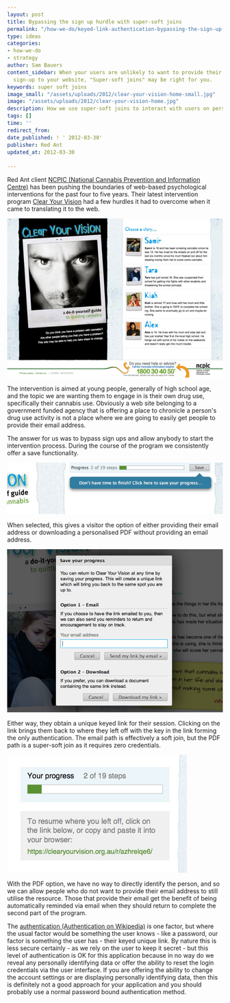 ```yaml
---
layout: post
title: Bypassing the sign up hurdle with super-soft joins
permalink: "/how-we-do/keyed-link-authentication-bypassing-the-sign-up-hurdle-with-super-soft-joins/"
type: ideas
categories:
- how-we-do
- strategy
author: Sam Bauers
content_sidebar: When your users are unlikely to want to provide their email address to
  sign-up to your website, "Super-soft joins" may be right for you.
keywords: super soft joins
image_small: "/assets/uploads/2012/clear-your-vision-home-small.jpg"
image: "/assets/uploads/2012/clear-your-vision-home.jpg"
description: How we use super-soft joins to interact with users on personal subjects.
tags: []
time: ''
redirect_from:
date_published: ! ' 2012-03-30'
publisher: Red Ant
updated_at: 2012-03-30

---
```

Red Ant client [NCPIC (National Cannabis Prevention and Information Centre)](http://ncpic.org.au/) has been pushing the boundaries of web-based psychological interventions for the past four to five years. Their latest intervention program [Clear Your Vision](http://clearyourvision.org.au/) had a few hurdles it had to overcome when it came to translating it to the web.

![Clear Your Vision homepage screenshot](/assets/uploads/2012/clear-your-vision-home.jpg)

The intervention is aimed at young people, generally of high school age, and the topic we are wanting them to engage in is their own drug use, specifically their cannabis use. Obviously a web site belonging to a government funded agency that is offering a place to chronicle a person's drug use activity is not a place where we are going to easily get people to provide their email address.

The answer for us was to bypass sign ups and allow anybody to start the intervention process. During the course of the program we consistently offer a save functionality.

![clear-your-vision-save](/assets/uploads/2012/clear-your-vision-save.jpg)

When selected, this gives a visitor the option of either providing their email address or downloading a personalised PDF without providing an email address.

![clear-your-vision-dialog](/assets/uploads/2012/clear-your-vision-dialog.jpg)

Either way, they obtain a unique keyed link for their session. Clicking on the link brings them back to where they left off with the key in the link forming the only authentication. The email path is effectively a soft join, but the PDF path is a super-soft join as it requires zero credentials.

![clear-your-vision-pdf-detail](/assets/uploads/2012/clear-your-vision-pdf-detail.jpg)

With the PDF option, we have no way to directly identify the person, and so we can allow people who do not want to provide their email address to still utilise the resource. Those that provide their email get the benefit of being automatically reminded via email when they should return to complete the second part of the program.

The [authentication (Authentication on Wikipedia)](http://en.wikipedia.org/wiki/Authentication#Authentication_factors_and_identity) is one factor, but where the usual factor would be something the user knows - like a password, our factor is something the user has - their keyed unique link. By nature this is less secure certainly - as we rely on the user to keep it secret - but this level of authentication is OK for this application because in no way do we reveal any personally identifying data or offer the ability to reset the login credentials via the user interface. If you are offering the ability to change the account settings or are displaying personally identifying data, then this is definitely not a good approach for your application and you should probably use a normal password bound authentication method.